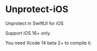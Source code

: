 # Unprotect-iOS
Unprotect in SwiftUI for iOS

Support iOS 16+ only.

You need Xcode 14 beta 2+ to compile it.
